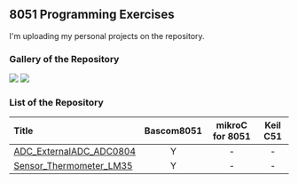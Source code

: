 ## 8051 Programming Exercises
I'm uploading my personal projects on the repository.

### Gallery of the Repository
![](ADC_ExternalADC_ADC0804/Pictures/Album.jpg)
![](Sensor_Thermometer_LM35/Pictures/Album.jpg)

### List of the Repository
|Title|Bascom8051|mikroC for 8051|Keil C51|
|:----|:--------:|:-------------:|:------:|
|[ADC_ExternalADC_ADC0804](ADC_ExternalADC_ADC0804)|Y|-|-|
|[Sensor_Thermometer_LM35](Sensor_Thermometer_LM35)|Y|-|-|

